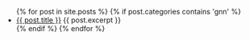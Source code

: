<ul>
  {% for post in site.posts %}
  {% if post.categories contains 'gnn' %}
    <li>
      <a href="{{ post.url }}">{{ post.title }}</a>
      {{ post.excerpt }}
    </li>
  {% endif %}
  {% endfor %}
</ul>
